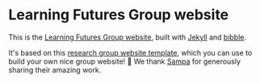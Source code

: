 Learning Futures Group website
===================

This is the [Learning Futures Group website](https://learningfutures.github.io/), built with [Jekyll][] and [bibble][].

It's based on this [research group website template](https://github.com/uwsampa/research-group-web), which you can use to build your own nice group website! 🎣 We thank [Sampa](https://sampa.cs.washington.edu) for generously sharing their amazing work.

[Jekyll]: http://jekyllrb.com/
[bibble]: https://github.com/sampsyo/bibble/
